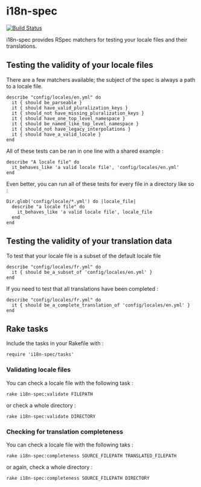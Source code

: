# i18n-spec

[![Build Status](https://secure.travis-ci.org/tigrish/i18n-spec.png)](http://travis-ci.org/tigrish/i18n-spec)

i18n-spec provides RSpec matchers for testing your locale files and their translations.

## Testing the validity of your locale files

There are a few matchers available; the subject of the spec is always a path to a locale file.

    describe "config/locales/en.yml" do
      it { should be_parseable }
      it { should have_valid_pluralization_keys }
      it { should_not have_missing_pluralization_keys }
      it { should have_one_top_level_namespace }
      it { should be_named_like_top_level_namespace }
      it { should_not have_legacy_interpolations }
      it { should have_a_valid_locale }
    end

All of these tests can be ran in one line with a shared example :

    describe "A locale file" do
      it_behaves_like 'a valid locale file', 'config/locales/en.yml'
    end

Even better, you can run all of these tests for every file in a directory like so :

    Dir.glob('config/locale/*.yml') do |locale_file|
      describe "a locale file" do
        it_behaves_like 'a valid locale file', locale_file
      end
    end

## Testing the validity of your translation data

To test that your locale file is a subset of the default locale file

	describe "config/locales/fr.yml" do
	  it { should be_a_subset_of 'config/locales/en.yml' }
	end

If you need to test that all translations have been completed :

    describe "config/locales/fr.yml" do
      it { should be_a_complete_translation_of 'config/locales/en.yml' }
    end

## Rake tasks

Include the tasks in your Rakefile with :

    require 'i18n-spec/tasks'

### Validating locale files

You can check a locale file with the following task :

    rake i18n-spec:validate FILEPATH

or check a whole directory :

    rake i18n-spec:validate DIRECTORY

### Checking for translation completeness


You can check a locale file with the following taks :

	rake i18n-spec:completeness SOURCE_FILEPATH TRANSLATED_FILEPATH

or again, check a whole directory :

	rake i18n-spec:completeness SOURCE_FILEPATH DIRECTORY
